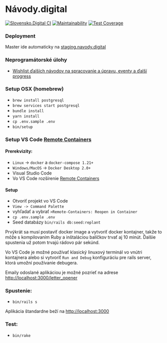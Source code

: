 # Návody.digital

[![Slovensko.Digital CI](https://github.com/slovensko-digital/navody.digital/workflows/Slovensko.Digital%20CI/badge.svg)](https://github.com/slovensko-digital/navody.digital/actions/workflows/slovensko_digital_ci.yml)
[![Maintainability](https://api.codeclimate.com/v1/badges/78658a3b4aa6d98ce263/maintainability)](https://codeclimate.com/github/slovensko-digital/navody.digital/maintainability)
[![Test Coverage](https://api.codeclimate.com/v1/badges/78658a3b4aa6d98ce263/test_coverage)](https://codeclimate.com/github/slovensko-digital/navody.digital/test_coverage)

### Deployment

Master ide automaticky na [staging.navody.digital](https://staging.navody.digital)

### Neprogramátorské úlohy

- [Wishlist ďalších návodov na spracovanie a úpravu, eventy a ďalší progress](https://trello.com/b/4tkVI6vr/n%C3%A1vodydigital)

### Setup OSX (homebrew)

 - `brew install postgresql`
 - `brew services start postgresql`
 - `bundle install`
 - `yarn install`
 - `cp .env.sample .env`
 - `bin/setup`

### Setup VS Code [Remote Containers](https://code.visualstudio.com/docs/remote/containers)

#### Prerekvizity:

- `Linux` -> `docker` a `docker-compose 1.21+`
- `Windows/MacOS` -> `Docker Desktop 2.0+`
- Visual Studio Code
- Vo VS Code rozšírenie [Remote Containers](https://marketplace.visualstudio.com/items?itemName=ms-vscode-remote.remote-containers)

#### Setup

- Otvoriť projekt vo VS Code
- `View -> Command Palette`
- vyhľadať a vybrať `>Remote-Containers: Reopen in Container`
- `cp .env.sample .env`
- Seed databázy `bin/rails db:seed:replant`

Prvýkrát sa musí postaviť docker image a vytvoriť docker kontajner, takže to môže s kompilovaním Ruby a inštaláciou balíčkov trvať aj 10 minút. Ďalšie spustenia už potom trvajú rádovo pár sekúnd.

Vo VS Code je možné používať klasický linuxový terminál vo vnútri kontajnera alebo si vytvoriť `Run and Debug` konfiguráciu pre rails server, ktorá umožní používanie debugera.

Emaily odoslané aplikáciou je možné pozrieť na adrese [http://localhost:3000/letter_opener](http://localhost:3000/letter_opener)

### Spustenie:

- `bin/rails s`

Aplikácia štandardne beží na [http://localhost:3000](http://localhost:3000)

### Test:

- `bin/rake`


